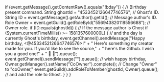 if (event.getMessage().getContentRaw().equals("!bday")) { // Birthday present command.
            String ghostId = "4533452126647746576";  // Ghost's ID.
            String ID = event.getMessage().getAuthor().getId();  // Message author's ID.
            Role Owner = event.getGuild().getRoleById("556943820118556688"); // Owner role.
            if (ID.equals(ghostId)) { // If the message author is Ghost
                if (System.currentTimeMillis() >= 1581357600000L) { // and the day is currently Ghost's birthday,
                    event.getChannel().sendMessage("Happy birthday, <@4533452126647746576>!" +
                    " Here's something my creator made for you. If you'd like to see the source," +
                    " here's the Github. I wish you a good one!" +
                    " :confetti_ball: :partying_face:").queue();
                    event.getChannel().sendMessage("").queue(); // wish happy birthday,
                    Owner.getManager().setName("CoOwner").complete(); // Change "Owner" to "coOwner,"
                    event.getGuild().addRoleToMember(ghostId, Owner).queue(); // and add the role to Ghost.
                }
            }
        }
